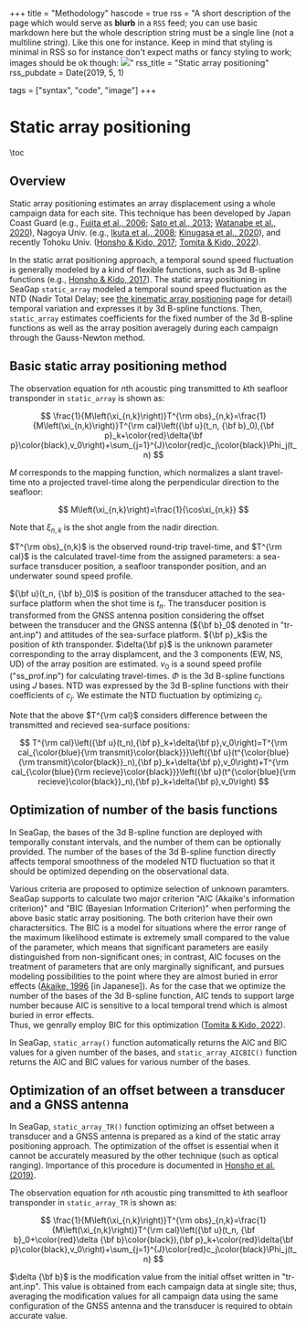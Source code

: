 +++
title = "Methodology"
hascode = true
rss = "A short description of the page which would serve as **blurb** in a `RSS` feed; you can use basic markdown here but the whole description string must be a single line (not a multiline string). Like this one for instance. Keep in mind that styling is minimal in RSS so for instance don't expect maths or fancy styling to work; images should be ok though: ![](https://upload.wikimedia.org/wikipedia/en/b/b0/Rick_and_Morty_characters.jpg)"
rss_title = "Static array positioning"
rss_pubdate = Date(2019, 5, 1)

tags = ["syntax", "code", "image"]
+++

# Static array positioning

\toc

## Overview

Static array positioning estimates an array displacement using a whole campaign data for each site.
This technique has been developed by Japan Coast Guard (e.g., [Fujita et al., 2006](https://earth-planets-space.springeropen.com/articles/10.1186/BF03351923); [Sato et al., 2013](https://link.springer.com/article/10.1007/s00190-013-0649-9); [Watanabe et al., 2020](https://www.frontiersin.org/articles/10.3389/feart.2020.597532/full)), Nagoya Univ. (e.g., [Ikuta et al., 2008](https://agupubs.onlinelibrary.wiley.com/doi/full/10.1029/2006JB004875); [Kinugasa et al., 2020](https://progearthplanetsci.springeropen.com/articles/10.1186/s40645-020-00331-5)), and recently Tohoku Univ. ([Honsho & Kido, 2017](https://agupubs.onlinelibrary.wiley.com/doi/full/10.1002/2017JB014733); [Tomita & Kido, 2022](https://earth-planets-space.springeropen.com/articles/10.1186/s40623-022-01740-0)).

In the static arrat positioning approach, a temporal sound speed fluctuation is generally modeled by a kind of flexible functions, such as 3d B-spline functions (e.g., [Honsho & Kido, 2017](https://agupubs.onlinelibrary.wiley.com/doi/full/10.1002/2017JB014733)).
The static array positioning in SeaGap `static_array` modeled a temporal sound speed fluctuation as the NTD (Nadir Total Delay; see [the kinematic array positioning](/methodkinematic/) page for detail) temporal variation and expresses it by 3d B-spline functions.
Then, `static_array` estimates coefficients for the fixed number of the 3d B-spline functions as well as the array position averagely during each campaign through the Gauss-Newton method.

## Basic static array positioning method

The observation equation for $n$th acoustic ping transmitted to $k$th seafloor transponder in `static_array` is shown as:

$$ \frac{1}{M\left(\xi_{n,k}\right)}T^{\rm obs}_{n,k}=\frac{1}{M\left(\xi_{n,k}\right)}T^{\rm cal}\left({\bf u}(t_n, {\bf b}_0),{\bf p}_k+\color{red}\delta{\bf p}\color{black},v_0\right)+\sum_{j=1}^{J}\color{red}c_j\color{black}\Phi_j(t_n) $$

$M$ corresponds to the mapping function, which normalizes a slant travel-time nto a projected travel-time along the perpendicular direction to the seafloor:

$$ M\left(\xi_{n,k}\right)=\frac{1}{\cos\xi_{n,k}} $$

Note that $\xi_{n,k}$ is the shot angle from the nadir direction. 

$T^{\rm obs}_{n,k}$ is the observed round-trip travel-time, and $T^{\rm cal}$ is the calculated travel-time from the assigned parameters: a sea-surface transducer position, a seafloor transponder position, and an underwater sound speed profile.

${\bf u}(t_n, {\bf b}_0)$ is position of the transducer attached to the sea-surface platform when the shot time is $t_n$.
The transducer position is transformed from the GNSS antenna position considering the offset between the transducer and the GNSS antenna (${\bf b}_0$ denoted in "tr-ant.inp") and attitudes of the sea-surface platform.
${\bf p}_k$is the position of $k$th transponder.
$\delta{\bf p}$ is the unknown parameter corresponding to the array displamcent, and the 3 components (EW, NS, UD) of the array position are estimated.
$v_0$ is a sound speed profile ("ss\_prof.inp") for calculating travel-times.
$\Phi$ is the 3d B-spline functions using $J$ bases. NTD was expressed by the 3d B-spline functions with their coefficients of $c_j$.
We estimate the NTD fluctuation by optimizing $c_j$.

Note that the above $T^{\rm cal}$ considers difference between the transmitted and recieved sea-surface positions:

$$ T^{\rm cal}\left({\bf u}(t_n),{\bf p}_k+\delta{\bf p},v_0\right)=T^{\rm cal_{\color{blue}{\rm transmit}\color{black}}}\left({\bf u}(t^{\color{blue}{\rm transmit}\color{black}}_n),{\bf p}_k+\delta{\bf p},v_0\right)+T^{\rm cal_{\color{blue}{\rm recieve}\color{black}}}\left({\bf u}(t^{\color{blue}{\rm recieve}\color{black}}_n),{\bf p}_k+\delta{\bf p},v_0\right) $$
## Optimization of number of the basis functions

In SeaGap, the bases of the 3d B-spline function are deployed with temporally constant intervals, and the number of them can be optionally provided. 
The number of the bases of the 3d B-spline function directly affects temporal smoothness of the modeled NTD fluctuation so that it should be optimized depending on the observational data.

Various criteria are proposed to optimize selection of unknown paramters.
SeaGap supports to calculate two major criterion "AIC (Akaike's information criterion)" and "BIC (Bayesian Information Criterion)" when performing the above basic static array positioning.
The both criterion have their own charactersitics.
The BIC is a model for situations where the error range of the maximum likelihood estimate is extremely small compared to the value of the parameter, which means that significant parameters are easily distinguished from non-significant ones; in contrast, AIC focuses on the treatment of parameters that are only marginally significant, and pursues modeling possibilities to the point where they are almost buried in error effects ([Akaike, 1996](https://orsj.org/wp-content/or-archives50/pdf/bul/Vol.41_07_375.pdf) [in Japanese]).
As for the case that we optimize the number of the bases of the 3d B-spline function, AIC tends to support large number because AIC is sensitive to a local temporal trend which is almost buried in error effects.  
Thus, we genrally employ BIC for this optimization ([Tomita & Kido, 2022](https://earth-planets-space.springeropen.com/articles/10.1186/s40623-022-01740-0)).

In SeaGap, `static_array()` function automatically returns the AIC and BIC values for a given number of the bases, and `static_array_AICBIC()` function returns the AIC and BIC values for various number of the bases.

## Optimization of an offset between a transducer and a GNSS antenna

In SeaGap, `static_array_TR()` function optimizing an offset between a transducer and a GNSS antenna is prepared as a kind of the static array positioning approach.
The optimization of the offset is essential when it cannot be accurately measured by the other technique (such as optical ranging).
Importance of this procedure is documented in [Honsho et al. (2019)](https://agupubs.onlinelibrary.wiley.com/doi/full/10.1029/2018JB017135).

The observation equation for $n$th acoustic ping transmitted to $k$th seafloor transponder in `static_array_TR` is shown as:

$$ \frac{1}{M\left(\xi_{n,k}\right)}T^{\rm obs}_{n,k}=\frac{1}{M\left(\xi_{n,k}\right)}T^{\rm cal}\left({\bf u}(t_n, {\bf b}_0+\color{red}\delta {\bf b}\color{black}),{\bf p}_k+\color{red}\delta{\bf p}\color{black},v_0\right)+\sum_{j=1}^{J}\color{red}c_j\color{black}\Phi_j(t_n) $$

$\delta {\bf b}$ is the modification value from the initial offset written in "tr-ant.inp".
This value is obtained from each campaign data at single site; thus, averaging the modification values for all campaign data using the same configuration of the GNSS antenna and the transducer is required to obtain accurate value.




